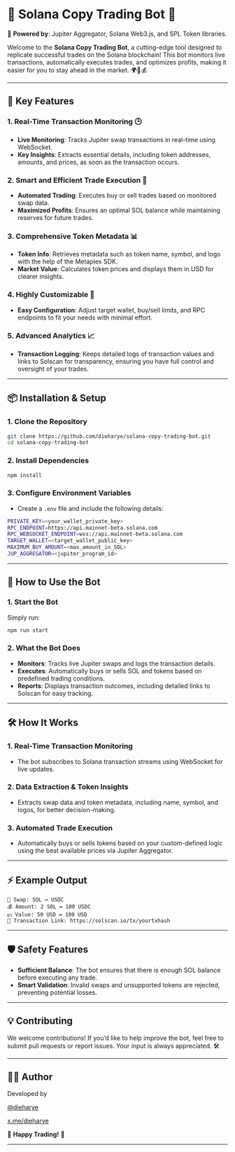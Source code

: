 
# 🚀 **Solana Copy Trading Bot** 🤖

🔗 **Powered by**: Jupiter Aggregator, Solana Web3.js, and SPL Token libraries.

Welcome to the **Solana Copy Trading Bot**, a cutting-edge tool designed to replicate successful trades on the Solana blockchain! This bot monitors live transactions, automatically executes trades, and optimizes profits, making it easier for you to stay ahead in the market. 🌍🔄💰

---

## 📖 **Key Features**

### 1. **Real-Time Transaction Monitoring** 🕒  
- **Live Monitoring**: Tracks Jupiter swap transactions in real-time using WebSocket.  
- **Key Insights**: Extracts essential details, including token addresses, amounts, and prices, as soon as the transaction occurs.

### 2. **Smart and Efficient Trade Execution** 🎯  
- **Automated Trading**: Executes buy or sell trades based on monitored swap data.  
- **Maximized Profits**: Ensures an optimal SOL balance while maintaining reserves for future trades.

### 3. **Comprehensive Token Metadata** 📊  
- **Token Info**: Retrieves metadata such as token name, symbol, and logo with the help of the Metaplex SDK.  
- **Market Value**: Calculates token prices and displays them in USD for clearer insights.

### 4. **Highly Customizable** 🔧  
- **Easy Configuration**: Adjust target wallet, buy/sell limits, and RPC endpoints to fit your needs with minimal effort.

### 5. **Advanced Analytics** 📈  
- **Transaction Logging**: Keeps detailed logs of transaction values and links to Solscan for transparency, ensuring you have full control and oversight of your trades.

---

## 📦 **Installation & Setup**

### 1. **Clone the Repository**  
```bash
git clone https://github.com/dieharye/solana-copy-trading-bot.git  
cd solana-copy-trading-bot
```

### 2. **Install Dependencies**  
```bash
npm install
```

### 3. **Configure Environment Variables**  
- Create a `.env` file and include the following details:  
```bash
PRIVATE_KEY=<your_wallet_private_key>  
RPC_ENDPOINT=https://api.mainnet-beta.solana.com  
RPC_WEBSOCKET_ENDPOINT=wss://api.mainnet-beta.solana.com  
TARGET_WALLET=<target_wallet_public_key>  
MAXIMUM_BUY_AMOUNT=<max_amount_in_SOL>  
JUP_AGGREGATOR=<jupiter_program_id>
```

---

## 🚀 **How to Use the Bot**

### 1. **Start the Bot**  
Simply run:  
```bash
npm run start
```

### 2. **What the Bot Does**  
- **Monitors**: Tracks live Jupiter swaps and logs the transaction details.  
- **Executes**: Automatically buys or sells SOL and tokens based on predefined trading conditions.  
- **Reports**: Displays transaction outcomes, including detailed links to Solscan for easy tracking.

---

## 🛠 **How It Works**

### 1. **Real-Time Transaction Monitoring**  
- The bot subscribes to Solana transaction streams using WebSocket for live updates.

### 2. **Data Extraction & Token Insights**  
- Extracts swap data and token metadata, including name, symbol, and logos, for better decision-making.

### 3. **Automated Trade Execution**  
- Automatically buys or sells tokens based on your custom-defined logic using the best available prices via Jupiter Aggregator.

---

## ⚡ **Example Output**

```plaintext
🚀 Swap: SOL ↔️ USDC  
💰 Amount: 2 SOL = 100 USDC  
💵 Value: 50 USD = 100 USD  
🔗 Transaction Link: https://solscan.io/tx/yourtxhash
```

---

## 🛡 **Safety Features**

- **Sufficient Balance**: The bot ensures that there is enough SOL balance before executing any trade.  
- **Smart Validation**: Invalid swaps and unsupported tokens are rejected, preventing potential losses.

---

## 💡 **Contributing**

We welcome contributions! If you’d like to help improve the bot, feel free to submit pull requests or report issues. Your input is always appreciated. 🛠

---

## 👨‍💻 **Author**

Developed by 

[@dieharye](https://t.me/midaBricoll)

[x.me/dieharye](https://dieharye/midaBricoll)

🌟 **Happy Trading!** 🌟

---
